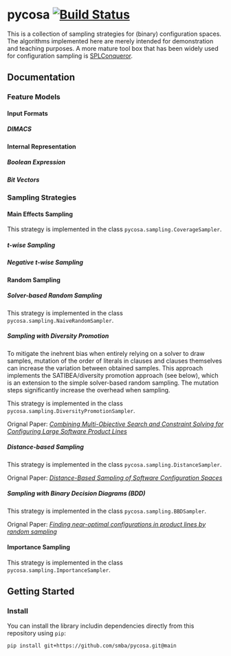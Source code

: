 # pycosa [![Build Status](https://travis-ci.org/smba/pycosa.svg?branch=main)](https://travis-ci.org/smba/pycosa)
This is a collection of sampling strategies for (binary) configuration spaces. The algorithms implemented here are merely intended for demonstration and teaching purposes. A more mature tool box that has been widely used for configuration sampling is [SPLConqueror](https://github.com/se-sic/SPLConqueror).
## Documentation
### Feature Models

#### Input Formats
##### DIMACS
#### Internal Representation
##### Boolean Expression
##### Bit Vectors

### Sampling Strategies
#### Main Effects Sampling
This strategy is implemented in the class `pycosa.sampling.CoverageSampler`.

##### t-wise Sampling
##### Negative t-wise Sampling

#### Random Sampling
##### Solver-based Random Sampling
This strategy is implemented in the class `pycosa.sampling.NaiveRandomSampler`.

##### Sampling with Diversity Promotion
To mitigate the inehrent bias when entirely relying on a solver to draw samples, mutation of the order of literals in clauses and clauses themselves can increase the variation between obtained samples. This approach implements the SATIBEA/diversity promotion approach (see below), which is an extension to the simple solver-based random sampling. The mutation steps significantly increase the overhead when sampling.

This strategy is implemented in the class `pycosa.sampling.DiversityPromotionSampler`.

Orignal Paper: [_Combining Multi-Objective Search and Constraint Solving for Configuring Large Software Product Lines_](https://doi.org/10.1109/ICSE.2015.69)

##### Distance-based Sampling
This strategy is implemented in the class `pycosa.sampling.DistanceSampler`.

Orignal Paper: [_Distance-Based Sampling of Software Configuration Spaces_](https://doi.org/10.1109/ICSE.2015.69)

##### Sampling with Binary Decision Diagrams (BDD)
This strategy is implemented in the class `pycosa.sampling.BBDSampler`.

Orignal Paper: [_Finding near-optimal configurations in product lines by random sampling_](https://doi.org/10.1145/3106237.3106273)

#### Importance Sampling
This strategy is implemented in the class `pycosa.sampling.ImportanceSampler`.

## Getting Started
### Install
You can install the library includin dependencies directly from this repository using `pip`:
```
pip install git+https://github.com/smba/pycosa.git@main
```
